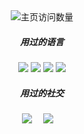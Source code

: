 <div align="center">
  <img src="https://count.getloli.com/get/@tomygin.github.readme" alt="主页访问数量">
</div>

<!-- ### 本人使用过的语言 -->

<div align="center">
  <h5>用过的语言</h5>
  <img src="https://img.shields.io/badge/GO-1.20-blue" />
  <img src="https://img.shields.io/badge/C-89-lightgrey" />
  <img src="https://img.shields.io/badge/Lua-5.1-9cf" />
  <img src="https://img.shields.io/badge/Python-3.10---" />
</div>

<!-- <div align="center">
  <img alt="VSCode" src="https://i.giphy.com/media/IdyAQJVN2kVPNUrojM/200.webp" width="100" title="vscode">
  <img alt="github" src="https://i.giphy.com/media/KzJkzjggfGN5Py6nkT/200.webp" width="100" title="github">
</div> -->


<!-- 个人资料徽标 -->
<div align="center">
  <h5>用过的社交</h5>
  <a href="https://twitter.com/Tomy_Gin/"><img
      src="https://img.shields.io/badge/twitter-%E6%8E%A8%E7%89%B9-blue"></a>&emsp;
  <a href="https://space.bilibili.com/1694214935/"><img
      src="https://img.shields.io/badge/bilibili-B%E7%AB%99-ff69b4"></a>&emsp;
</div>
